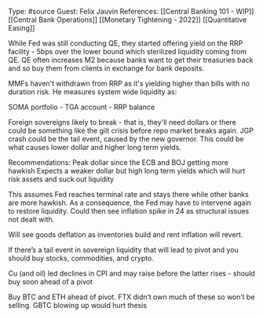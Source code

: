 Type: #source 
Guest: Felix Jauvin
References: [[Central Banking 101 - WIP]]
[[Central Bank Operations]]
[[Monetary Tightening - 2022]]
[[Quantitative Easing]]

While Fed was still conducting QE, they started offering yield on the RRP facility - 5bps over the lower bound which sterilized liquidity coming from QE. QE often increases M2 because banks want to get their treasuries back and so buy them from clients in exchange for bank deposits.   

MMFs haven't withdrawn from RRP as it's yielding higher than bills with no duration risk. He measures system wide liquidity as: 

SOMA portfolio - TGA account - RRP balance   

Foreign sovereigns likely to break - that is, they'll need dollars or there could be something like the gilt crisis before repo market breaks again. JGP crash could be the tail event, caused by the new governor. This could be what causes lower dollar and higher long term yields.

  
Recommendations:
Peak dollar since the ECB and BOJ getting more hawkish
Expects a weaker dollar but high long term yields which will hurt risk assets and suck out liquidity 

This assumes Fed reaches terminal rate and stays there while other banks are more hawkish. As a consequence, the Fed may have to intervene again to restore liquidity. Could then see inflation spike in 24 as structural issues not dealt with. 

Will see goods deflation as inventories build and rent inflation will revert.
  
If there’s a tail event in sovereign liquidity that will lead to pivot and you should buy stocks, commodities, and crypto.

Cu (and oil) led declines in CPI and may raise before the latter rises - should buy soon ahead of a pivot

Buy BTC and ETH ahead of pivot. FTX didn’t own much of these so won’t be selling. 
GBTC blowing up would hurt thesis